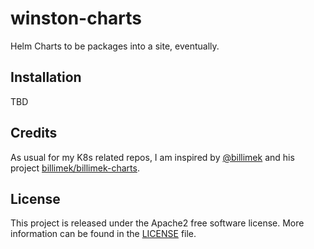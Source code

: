 # winston-charts
Helm Charts to be packages into a site, eventually. 

## Installation

TBD

## Credits

As usual for my K8s related repos, I am inspired by [@billimek](https://github.com/billimek) and his project [billimek/billimek-charts](https://github.com/billimek/billimek-charts). 

## License 

This project is released under the Apache2 free software license. More information can be found in the [LICENSE](LICENSE) file.
